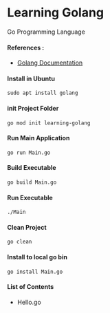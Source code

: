 # Learning Golang
Go Programming Language

#### References : 
- [Golang Documentation](https://golang.org/doc/)

#### Install in Ubuntu 
```
sudo apt install golang
```

#### init Project Folder
```
go mod init learning-golang
```

#### Run Main Application
```
go run Main.go
```

#### Build Executable
```
go build Main.go
```

#### Run Executable
```
./Main
```

#### Clean Project
```
go clean
```

#### Install to local go bin
```
go install Main.go
```

#### List of Contents
- Hello.go
